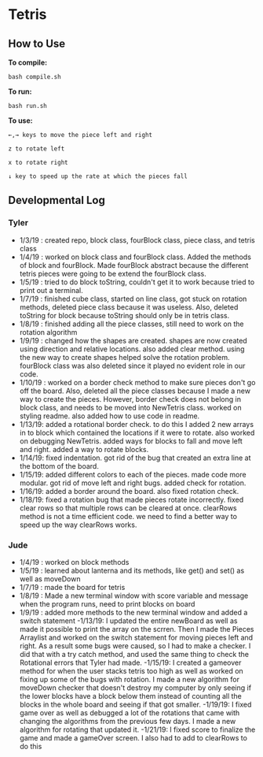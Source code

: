 # Tetris  

## How to Use

**To compile:**   
```
bash compile.sh
```
**To run:**
```
bash run.sh
```
**To use:**
```
←,→ keys to move the piece left and right
```
```
z to rotate left
```
```
x to rotate right
```
```
↓ key to speed up the rate at which the pieces fall
```

## Developmental Log

### Tyler
- 1/3/19 : created repo, block class, fourBlock class, piece class, and tetris class
- 1/4/19 : worked on block class and fourBlock class. Added the methods of block and fourBlock. Made fourBlock abstract because the different tetris pieces were going to be extend the fourBlock class.
- 1/5/19 : tried to do block toString, couldn't get it to work because tried to print out a terminal.
- 1/7/19 : finished cube class, started on line class, got stuck on rotation methods, deleted piece class because it was useless. Also, deleted toString for block because toString should only be in tetris class.
- 1/8/19 : finished adding all the piece classes, still need to work on the rotation algorithm
- 1/9/19 : changed how the shapes are created. shapes are now created using direction and relative locations. also added
clear method. using the new way to create shapes helped solve the rotation problem. fourBlock class was also deleted since it played no evident role in our code.
- 1/10/19 : worked on a border check method to make sure pieces don't go off the board. Also, deleted all the piece classes because I made a new way to create the pieces. However, border check does not belong in block class, and needs to be moved into NewTetris class. worked on styling readme. also added how to use code in readme.
- 1/13/19: added a rotational border check. to do this I added 2 new arrays in to block which contained the locations if it were to rotate. also worked on debugging NewTetris. added ways for blocks to fall and move left and right. added a way to rotate blocks.
- 1/14/19: fixed indentation. got rid of the bug that created an extra line at the bottom of the board.
- 1/15/19: added different colors to each of the pieces. made code more modular. got rid of move left and right bugs. added check for rotation.
- 1/16/19: added a border around the board. also fixed rotation check.
- 1/18/19: fixed a rotation bug that made pieces rotate incorrectly. fixed clear rows so that multiple rows can be cleared at once. clearRows method is not a time efficient code. we need to find a better way to speed up the way clearRows works.

### Jude
- 1/4/19 : worked on block methods
- 1/5/19 : learned about lanterna and its methods, like get() and set() as well as moveDown
- 1/7/19 : made the board for tetris
- 1/8/19 : Made a new terminal window with score variable and message when the program runs, need to print blocks on board
- 1/9/19 : added more methods to the new terminal window and added a switch statement
-1/13/19: I updated the entire newBoard as well as made it possible to print the array on the scrren. Then I made the Pieces Arraylist and worked on the switch statement for moving pieces left and right. As a result some bugs were caused, so I had to make a checker. I did that with a try catch method, and used the same thing to check the Rotational errors that Tyler had made.
-1/15/19: I created a gameover method for when the user stacks tetris too high as well as worked on fixing up some of the bugs with rotation. I made a new algorithm for moveDown checker that doesn't destroy my computer by only seeing if the lower blocks have a block below them instead of counting all the blocks in the whole board and seeing if that got smaller.
-1/19/19: I fixed game over as well as debugged a lot of the rotations that came with changing the algorithms from the previous few days. I made a new algorithm for rotating that updated it.
-1/21/19: I fixed score to finalize the game and made a gameOver screen. I also had to add to clearRows to do this
